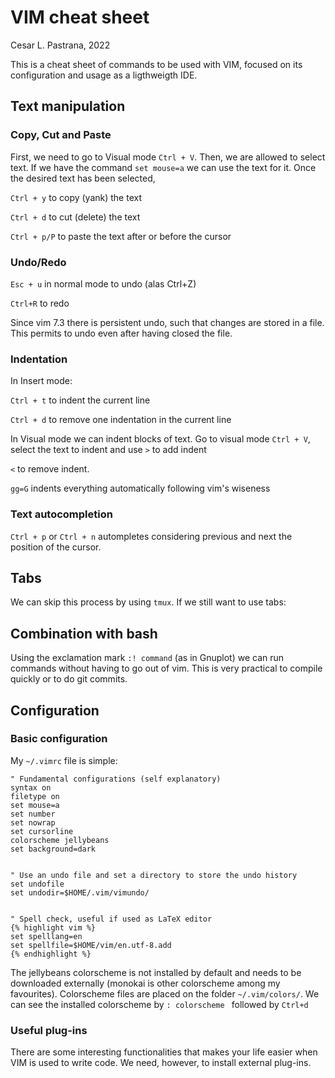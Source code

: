 # VIM cheat sheet

Cesar L. Pastrana, 2022


This is a cheat sheet of commands to be used with VIM, focused on its configuration and usage as a ligthweigth IDE.

## Text manipulation
### Copy, Cut and Paste
First, we need to go to Visual mode `Ctrl + V`. Then, we are allowed to select text. If we have the command `set mouse=a` we can use the text for it. Once the desired text has been selected,

`Ctrl + y` to copy (yank) the text

`Ctrl + d` to cut (delete) the text

`Ctrl + p/P` to paste the text after or before the cursor

### Undo/Redo
`Esc + u` in normal mode to undo (alas Ctrl+Z)

`Ctrl+R` to redo

Since vim 7.3 there is persistent undo, such that changes are stored in a file. This permits to undo even after having closed the file.

### Indentation
In Insert mode:

`Ctrl + t` to indent the current line

`Ctrl + d` to remove one indentation in the current line

In Visual mode we can indent blocks of text. Go to visual mode `Ctrl + V`, select the text to indent and use
`>` to add indent

`<` to remove indent.


`gg=G` indents everything automatically following vim's wiseness 


### Text autocompletion 
`Ctrl + p` or `Ctrl + n` autompletes considering previous and next the position of the cursor.


## Tabs
We can skip this process by using `tmux`. If we still want to use tabs:


## Combination with bash
Using the exclamation mark `:! command` (as in Gnuplot) we can run commands without having to go out of vim. This is very practical to compile quickly or to do git commits.


## Configuration

### Basic configuration
My `~/.vimrc` file is simple:
```
" Fundamental configurations (self explanatory)
syntax on
filetype on 
set mouse=a
set number
set nowrap
set cursorline
colorscheme jellybeans
set background=dark


" Use an undo file and set a directory to store the undo history
set undofile
set undodir=$HOME/.vim/vimundo/


" Spell check, useful if used as LaTeX editor
{% highlight vim %}
set spelllang=en
set spellfile=$HOME/vim/en.utf-8.add
{% endhighlight %}
```

The jellybeans colorscheme is not installed by default and needs to be downloaded externally (monokai is other colorscheme among my favourites). Colorscheme files are placed on the folder `~/.vim/colors/`. We can see the installed colorscheme by `: colorscheme ` followed by `Ctrl+d`

### Useful plug-ins 
There are some interesting functionalities that makes your life easier when VIM is used to write code. We need, however, to install external plug-ins.
